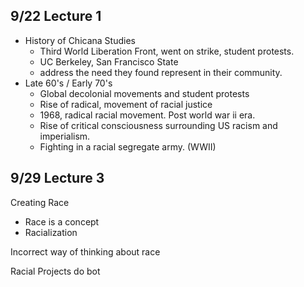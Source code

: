 ## 9/22 Lecture 1

- History of Chicana Studies
  - Third World Liberation Front, went on strike, student protests.
  - UC Berkeley, San Francisco State
  - address the need they found represent in their community.
- Late 60's / Early 70's
  - Global decolonial movements and student protests
  - Rise of radical, movement of racial justice
  - 1968, radical racial movement. Post world war ii era.
  - Rise of critical consciousness surrounding US racism and imperialism.
  - Fighting in a racial segregate army. (WWII)



## 9/29 Lecture 3

Creating Race

- Race is a concept
- Racialization



Incorrect way of thinking about race

Racial Projects do bot

